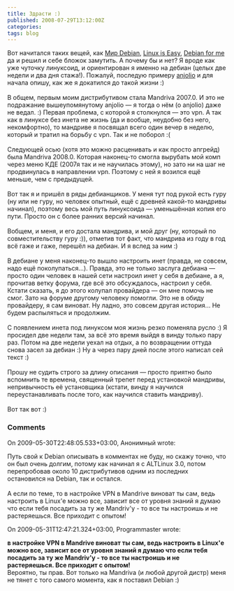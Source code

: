```yaml
---
title: Здрасти :)
published: 2008-07-29T13:12:00Z
categories: 
tags: blog
---
```


Вот начитался таких вещей, как <a href="http://mir-debian.blogspot.com/" target="_blank">Мир Debian</a>, <a href="http://krivenkov.blogspot.com/" target="_blank">Linux is Easy</a>, <a href="http://mczim-debian.blogspot.com/" target="_blank">Debian for me</a> да и решил и себе бложок замутить.<a name='more'></a> А почему бы и нет? Я вроде как уже чуточку линуксоид, и ориентирован я именно на дебиан  (целых две недели и два дня стажа!). Пожалуй, последую примеру <a href="http://www.blogger.com/profile/04588004238800891401" target="_blank">anjolio</a> и для начала опишу, как же я докатился до такой жизни :)<br /><br />В общем, первым моим дистрибутивом стала Mandriva 2007.0. И это не подражание вышеупомянутому anjolio &mdash; я тогда о нём (о anjolio) даже не ведал. :)  Первая проблема, с которой я столкнулся &mdash; это vpn. А так как в линуксе без инета не жизнь (да и вообще, неудобно без него, некомфортно), то мандриве я посвящал всего один вечер в неделю, который и тратил на борьбу с vpn. Так и не поборол :(<br /><br />Следующей осью (хотя это можно расценивать и как просто апгрейд) была Mandriva 2008.0. Которая наконец-то смогла вырубать мой комп через меню КДЕ (2007я так и не научилась этому), но зато ни на шаг не продвинулась в направлении vpn. Поэтому с ней я возился ещё меньше, чем с предыдущей.<br /><br />Вот так я и пришёл в ряды дебианщиков. У меня тут под рукой есть гуру (ну или не гуру, но человек опытный, ещё с древней какой-то мандривы начинал), поэтому весь мой путь линуксоида &mdash; уменьшённая копия его пути. Просто он с более ранних версий начинал.<br /><br />Вобщем, и меня, и его достала мандрива, и мой друг (ну, который по совместительству гуру :)), отметив тот факт, что мандрива из году в год всё гаже и гаже, перешёл на дебиан. И я вслед за ним :)<br /><br />В дебиане у меня наконец-то вышло настроить инет (правда, не совсем, надо ещё поколупаться...). Правда, это не только заслуга дебиана &mdash; просто один человек в нашей сети настроил инет у себя в дебиане, а я, прочитав ветку форума, где всё это обсуждалось, настроил у себя. Кстати сказать, я до этого колупал провайдера &mdash; он мне помочь не смог. Зато на форуме другому человеку помогли. Это не в обиду провайдеру, я сам виноват. Ну ладно, это совсем другая история... Не будем распыляться и продолжим.<br /><br />С появлением инета под линуксом моя жизнь резко поменяла русло :) Я просидел две недели там, за всё это время выйдя в винду только пару раз. Потом на две недели уехал на отдых, а по возвращении оттуда снова засел за дебиан :) Ну а через пару дней после этого написал сей текст :)<br /><br />Прошу не судить строго за длину описания &mdash; просто приятно было вспомнить те времена, священный трепет перед установкой мандривы, непривычность её установщика (кстати, винду я научился переустанавливать после того, как научился ставить мандриву).<br /><br />Вот так вот :)

<h3 id='hakyll-convert-comments-title'>Comments</h3>
<div class='hakyll-convert-comment'>
<p class='hakyll-convert-comment-date'>On 2009-05-30T22:48:05.533+03:00, Анонимный wrote:</p>
<p class='hakyll-convert-comment-body'>
Путь свой к Debian описывать в комментах не буду, но скажу точно, что он был очень долгим, потому как начинал я с ALTLinux 3.0, потом перепробовав около 10 дистрибутивов одним из последних остановился на Debian, так и остался.<br /><br />А если по теме, то в настройке VPN в Mandrive виноват ты сам, ведь настроить в Linux'е можно все, зависит все от уровня знаний я думаю что если тебя посадить за ту же Mandriv'у - то все ты настроишь и не растеряешься. Все приходит с опытом!
</p>
</div>

<div class='hakyll-convert-comment'>
<p class='hakyll-convert-comment-date'>On 2009-05-31T12:47:21.324+03:00, Programmaster wrote:</p>
<p class='hakyll-convert-comment-body'>
<B>в настройке VPN в Mandrive виноват ты сам, ведь настроить в Linux'е можно все, зависит все от уровня знаний я думаю что если тебя посадить за ту же Mandriv'у - то все ты настроишь и не растеряешься. Все приходит с опытом!</B><BR>Вероятно, ты прав. Вот только на Mandriva (и любой другой дистр) меня не тянет с того самого момента, как я поставил Debian :)
</p>
</div>



